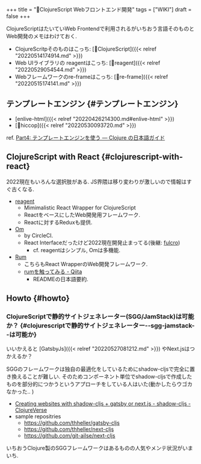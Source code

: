 +++
title = "📝ClojureScript Webフロントエンド開発"
tags = ["WIKI"]
draft = false
+++

ClojureScriptはたいていWeb Frontendで利用されるがいちおう言語そのものとWeb開発のメモはわけておく.

-   ClojureScritpそのものはこっち: [📁ClojureScript]({{< relref "20220514174914.md" >}})
-   Web UIライブラリの reagentはこっち: [📝reagent]({{< relref "20220529054544.md" >}})
-   Webフレームワークのre-frameはこっち: [📝re-frame]({{< relref "20220515174141.md" >}})


## テンプレートエンジン {#テンプレートエンジン}

-   [enlive-html]({{< relref "20220426214300.md#enlive-html" >}})
-   [📝hiccop]({{< relref "20220530093720.md" >}})

ref. [Part4: テンプレートエンジンを使う — Clojure の日本語ガイド](https://ayato-p.github.io/clojure-beginner/intro_web_development/part4_template_engine.html)


## ClojureScript with React {#clojurescript-with-react}

2022現在もいろんな選択肢がある. JS界隈は移り変わりが激しいので情報はすぐ古くなる.

-   [reagent](https://reagent-project.github.io/)
    -   Mimimalistic React Wrapper for ClojureScript
    -   ReactをベースにしたWeb開発用フレームワーク.
    -   Reactに対するReduxも提供.
-   [Om](https://github.com/omcljs/om)
    -   by CircleCI.
    -   React Interfaceだったけど2022現在開発止まってる(後継: [fulcro](https://github.com/fulcrologic/fulcro))
        -   cf. reagentはシンプル, Omは多機能.
-   [Rum](https://github.com/tonsky/rum)
    -   こちらもReact WrapperのWeb開発フレームワーク.
    -   [rumを触ってみる - Qiita](https://qiita.com/iku000888/items/7afdf88631cb409a25a2)
        -   READMEの日本語要約.


## Howto {#howto}


### ClojureScriptで静的サイトジェネレーター(SGG/JamStack)は可能か？ {#clojurescriptで静的サイトジェネレーター--sgg-jamstack--は可能か}

いいかえると [GatsbyJs]({{< relref "20220527081212.md" >}}) やNext.jsはつかえるか？

SGGのフレームワークは独自の最適化をしているためにshadow-cljsで完全に置き換えることが難しい. そのためコンポーネント単位でshadow-cljsで作成したものを部分的につかうというアプローチをしている人はいた(動かしたらウゴカなかった.. )

-   [Creating websites with shadow-cljs + gatsby or next.js - shadow-cljs - ClojureVerse](https://clojureverse.org/t/creating-websites-with-shadow-cljs-gatsby-or-next-js/2912)
-   sample repositries
    -   <https://github.com/thheller/gatsby-cljs>
    -   <https://github.com/thheller/next-cljs>
    -   <https://github.com/git-ailse/next-cljs>

いちおうClojure製のSGGフレームワークはあるものの人気やメンテ状況がいまいち.
